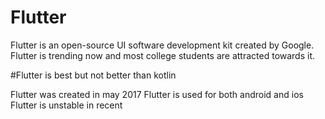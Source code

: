 # Flutter 
Flutter is an open-source UI software development kit created by Google. 
Flutter is trending now and most college students are attracted towards it.

#Flutter is best but not better than kotlin

Flutter was created in may 2017
Flutter is used for both android and ios
Flutter is unstable in recent 

